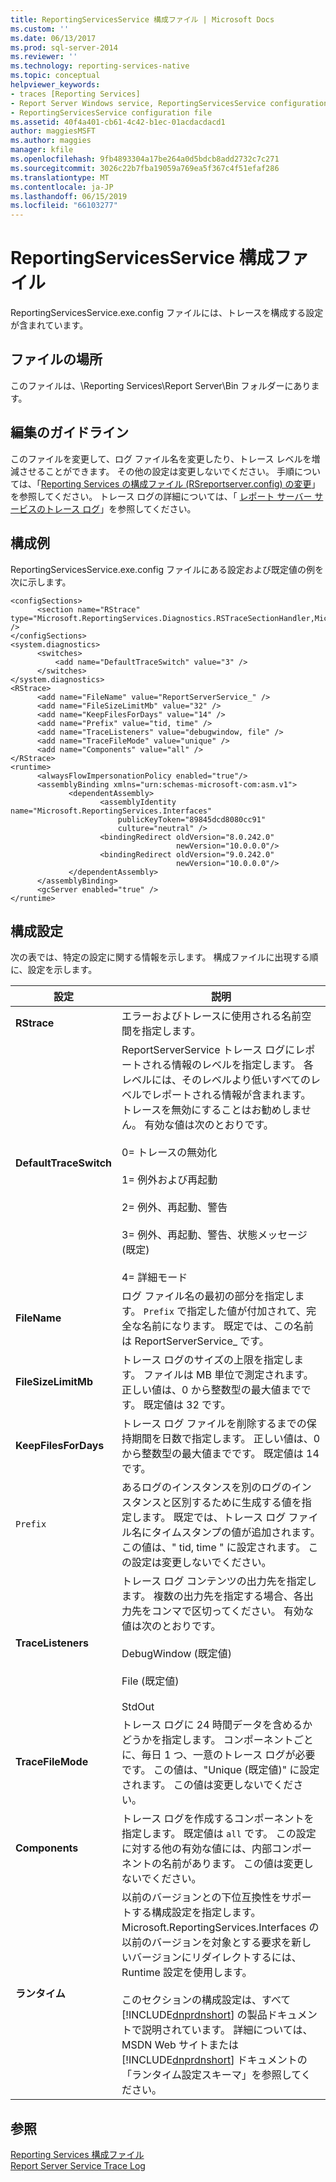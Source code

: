 ```yaml
---
title: ReportingServicesService 構成ファイル | Microsoft Docs
ms.custom: ''
ms.date: 06/13/2017
ms.prod: sql-server-2014
ms.reviewer: ''
ms.technology: reporting-services-native
ms.topic: conceptual
helpviewer_keywords:
- traces [Reporting Services]
- Report Server Windows service, ReportingServicesService configuration file
- ReportingServicesService configuration file
ms.assetid: 40f4a401-cb61-4c42-b1ec-01acdacdacd1
author: maggiesMSFT
ms.author: maggies
manager: kfile
ms.openlocfilehash: 9fb4893304a17be264a0d5bdcb8add2732c7c271
ms.sourcegitcommit: 3026c22b7fba19059a769ea5f367c4f51efaf286
ms.translationtype: MT
ms.contentlocale: ja-JP
ms.lasthandoff: 06/15/2019
ms.locfileid: "66103277"
---
```

# <a name="reportingservicesservice-configuration-file"></a>ReportingServicesService 構成ファイル
  ReportingServicesService.exe.config ファイルには、トレースを構成する設定が含まれています。  
  
## <a name="file-location"></a>ファイルの場所  
 このファイルは、\Reporting Services\Report Server\Bin フォルダーにあります。  
  
## <a name="editing-guidelines"></a>編集のガイドライン  
 このファイルを変更して、ログ ファイル名を変更したり、トレース レベルを増減させることができます。 その他の設定は変更しないでください。 手順については、「[Reporting Services の構成ファイル &#40;RSreportserver.config&#41; の変更](modify-a-reporting-services-configuration-file-rsreportserver-config.md)」を参照してください。 トレース ログの詳細については、「 [レポート サーバー サービスのトレース ログ](report-server-service-trace-log.md)」を参照してください。  
  
## <a name="example-configuration"></a>構成例  
 ReportingServicesService.exe.config ファイルにある設定および既定値の例を次に示します。  
  
```  
<configSections>  
      <section name="RStrace" type="Microsoft.ReportingServices.Diagnostics.RSTraceSectionHandler,Microsoft.ReportingServices.Diagnostics" />  
</configSections>  
<system.diagnostics>  
      <switches>  
          <add name="DefaultTraceSwitch" value="3" />  
      </switches>  
</system.diagnostics>  
<RStrace>  
      <add name="FileName" value="ReportServerService_" />  
      <add name="FileSizeLimitMb" value="32" />  
      <add name="KeepFilesForDays" value="14" />  
      <add name="Prefix" value="tid, time" />  
      <add name="TraceListeners" value="debugwindow, file" />  
      <add name="TraceFileMode" value="unique" />  
      <add name="Components" value="all" />  
</RStrace>  
<runtime>  
      <alwaysFlowImpersonationPolicy enabled="true"/>  
      <assemblyBinding xmlns="urn:schemas-microsoft-com:asm.v1">  
             <dependentAssembly>  
                    <assemblyIdentity name="Microsoft.ReportingServices.Interfaces"  
                        publicKeyToken="89845dcd8080cc91"  
                        culture="neutral" />  
                    <bindingRedirect oldVersion="8.0.242.0"  
                                     newVersion="10.0.0.0"/>  
                    <bindingRedirect oldVersion="9.0.242.0"  
                                     newVersion="10.0.0.0"/>  
             </dependentAssembly>  
      </assemblyBinding>  
      <gcServer enabled="true" />  
</runtime>  
```  
  
## <a name="configuration-settings"></a>構成設定  
 次の表では、特定の設定に関する情報を示します。 構成ファイルに出現する順に、設定を示します。  
  
|設定|説明|  
|-------------|-----------------|  
|**RStrace**|エラーおよびトレースに使用される名前空間を指定します。|  
|**DefaultTraceSwitch**|ReportServerService トレース ログにレポートされる情報のレベルを指定します。 各レベルには、そのレベルより低いすべてのレベルでレポートされる情報が含まれます。 トレースを無効にすることはお勧めしません。 有効な値は次のとおりです。<br /><br /> 0= トレースの無効化<br /><br /> 1= 例外および再起動<br /><br /> 2= 例外、再起動、警告<br /><br /> 3= 例外、再起動、警告、状態メッセージ (既定)<br /><br /> 4= 詳細モード|  
|**FileName**|ログ ファイル名の最初の部分を指定します。 `Prefix` で指定した値が付加されて、完全な名前になります。 既定では、この名前は ReportServerService_ です。|  
|**FileSizeLimitMb**|トレース ログのサイズの上限を指定します。 ファイルは MB 単位で測定されます。 正しい値は、0 から整数型の最大値までです。 既定値は 32 です。|  
|**KeepFilesForDays**|トレース ログ ファイルを削除するまでの保持期間を日数で指定します。 正しい値は、0 から整数型の最大値までです。 既定値は 14 です。|  
|`Prefix`|あるログのインスタンスを別のログのインスタンスと区別するために生成する値を指定します。 既定では、トレース ログ ファイル名にタイムスタンプの値が追加されます。 この値は、" tid, time " に設定されます。 この設定は変更しないでください。|  
|**TraceListeners**|トレース ログ コンテンツの出力先を指定します。 複数の出力先を指定する場合、各出力先をコンマで区切ってください。 有効な値は次のとおりです。<br /><br /> DebugWindow (既定値)<br /><br /> File (既定値)<br /><br /> StdOut|  
|**TraceFileMode**|トレース ログに 24 時間データを含めるかどうかを指定します。 コンポーネントごとに、毎日 1 つ、一意のトレース ログが必要です。 この値は、"Unique (既定値)" に設定されます。 この値は変更しないでください。|  
|**Components**|トレース ログを作成するコンポーネントを指定します。 既定値は `all` です。 この設定に対する他の有効な値には、内部コンポーネントの名前があります。 この値は変更しないでください。|  
|**ランタイム**|以前のバージョンとの下位互換性をサポートする構成設定を指定します。 Microsoft.ReportingServices.Interfaces の以前のバージョンを対象とする要求を新しいバージョンにリダイレクトするには、Runtime 設定を使用します。<br /><br /> このセクションの構成設定は、すべて [!INCLUDE[dnprdnshort](../../includes/dnprdnshort-md.md)] の製品ドキュメントで説明されています。 詳細については、MSDN Web サイトまたは [!INCLUDE[dnprdnshort](../../includes/dnprdnshort-md.md)] ドキュメントの「ランタイム設定スキーマ」を参照してください。|  
  
## <a name="see-also"></a>参照  
 [Reporting Services 構成ファイル](reporting-services-configuration-files.md)   
 [Report Server Service Trace Log](report-server-service-trace-log.md)  
  
  
